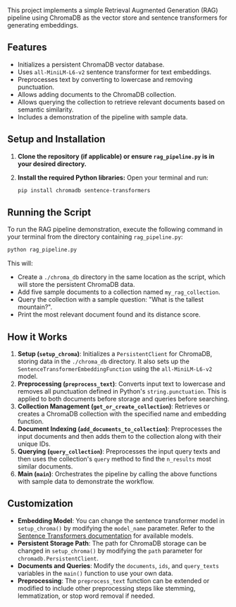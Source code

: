This project implements a simple Retrieval Augmented Generation (RAG) pipeline using ChromaDB as the vector store and sentence transformers for generating embeddings.

## Features

- Initializes a persistent ChromaDB vector database.
- Uses `all-MiniLM-L6-v2` sentence transformer for text embeddings.
- Preprocesses text by converting to lowercase and removing punctuation.
- Allows adding documents to the ChromaDB collection.
- Allows querying the collection to retrieve relevant documents based on semantic similarity.
- Includes a demonstration of the pipeline with sample data.

## Setup and Installation

1.  **Clone the repository (if applicable) or ensure `rag_pipeline.py` is in your desired directory.**

2.  **Install the required Python libraries:**
    Open your terminal and run:
    ```bash
    pip install chromadb sentence-transformers
    ```

## Running the Script

To run the RAG pipeline demonstration, execute the following command in your terminal from the directory containing `rag_pipeline.py`:

```bash
python rag_pipeline.py
```

This will:
- Create a `./chroma_db` directory in the same location as the script, which will store the persistent ChromaDB data.
- Add five sample documents to a collection named `my_rag_collection`.
- Query the collection with a sample question: "What is the tallest mountain?".
- Print the most relevant document found and its distance score.

## How it Works

1.  **Setup (`setup_chroma`)**: Initializes a `PersistentClient` for ChromaDB, storing data in the `./chroma_db` directory. It also sets up the `SentenceTransformerEmbeddingFunction` using the `all-MiniLM-L6-v2` model.
2.  **Preprocessing (`preprocess_text`)**: Converts input text to lowercase and removes all punctuation defined in Python's `string.punctuation`. This is applied to both documents before storage and queries before searching.
3.  **Collection Management (`get_or_create_collection`)**: Retrieves or creates a ChromaDB collection with the specified name and embedding function.
4.  **Document Indexing (`add_documents_to_collection`)**: Preprocesses the input documents and then adds them to the collection along with their unique IDs.
5.  **Querying (`query_collection`)**: Preprocesses the input query texts and then uses the collection's `query` method to find the `n_results` most similar documents.
6.  **Main (`main`)**: Orchestrates the pipeline by calling the above functions with sample data to demonstrate the workflow.

## Customization

-   **Embedding Model**: You can change the sentence transformer model in `setup_chroma()` by modifying the `model_name` parameter. Refer to the [Sentence Transformers documentation](https://www.sbert.net/docs/pretrained_models.html) for available models.
-   **Persistent Storage Path**: The path for ChromaDB storage can be changed in `setup_chroma()` by modifying the `path` parameter for `chromadb.PersistentClient`.
-   **Documents and Queries**: Modify the `documents`, `ids`, and `query_texts` variables in the `main()` function to use your own data.
-   **Preprocessing**: The `preprocess_text` function can be extended or modified to include other preprocessing steps like stemming, lemmatization, or stop word removal if needed.
